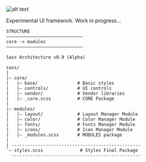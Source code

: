![alt text](https://github.com/zemiotic/swan/blob/master/img/logo.png "Swan - User Interface")

Experimental UI framework. Work in progress... 


```
STRUCTURE
–––––––––––––––––––––––––––––
core -> modules
–––––––––––––––––––––––––––––

Sass Architecture v0.9 (Alpha)

sass/
|
|– core/
|   |– base/               # Basic styles
|   |– controls/           # UI controls
|   |– vendor/             # Vendor libraries
|   |– _core.scss          # CORE Package
|
|– modules/
|   |– layout/             # Layout Manager Module
|   |– color/              # Color Manager Module
|   |– fonts/              # Fonts Manager Module
|   |– icons/              # Icon Manager Module
|   |– _modules.scss       # MODULES package
|
| -------------------------------------------------
`– styles.scss              # Styles Final Package
  -------------------------------------------------
```


